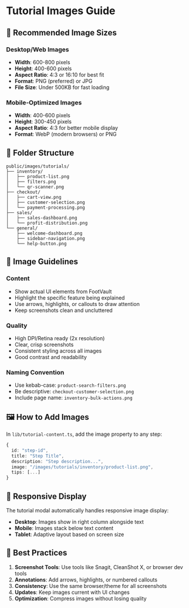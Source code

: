 # Tutorial Images Guide

## 📐 **Recommended Image Sizes**

### **Desktop/Web Images**
- **Width**: 600-800 pixels
- **Height**: 400-600 pixels  
- **Aspect Ratio**: 4:3 or 16:10 for best fit
- **Format**: PNG (preferred) or JPG
- **File Size**: Under 500KB for fast loading

### **Mobile-Optimized Images**
- **Width**: 400-600 pixels
- **Height**: 300-450 pixels
- **Aspect Ratio**: 4:3 for better mobile display
- **Format**: WebP (modern browsers) or PNG

## 📁 **Folder Structure**

```
public/images/tutorials/
├── inventory/
│   ├── product-list.png
│   ├── filters.png
│   └── qr-scanner.png
├── checkout/
│   ├── cart-view.png
│   ├── customer-selection.png
│   └── payment-processing.png
├── sales/
│   ├── sales-dashboard.png
│   └── profit-distribution.png
└── general/
    ├── welcome-dashboard.png
    ├── sidebar-navigation.png
    └── help-button.png
```

## 🎨 **Image Guidelines**

### **Content**
- Show actual UI elements from FootVault
- Highlight the specific feature being explained
- Use arrows, highlights, or callouts to draw attention
- Keep screenshots clean and uncluttered

### **Quality**
- High DPI/Retina ready (2x resolution)
- Clear, crisp screenshots
- Consistent styling across all images
- Good contrast and readability

### **Naming Convention**
- Use kebab-case: `product-search-filters.png`
- Be descriptive: `checkout-customer-selection.png`
- Include page name: `inventory-bulk-actions.png`

## 🖼️ **How to Add Images**

In `lib/tutorial-content.ts`, add the image property to any step:

```typescript
{
  id: "step-id",
  title: "Step Title",
  description: "Step description...",
  image: "/images/tutorials/inventory/product-list.png",
  tips: [...]
}
```

## 📱 **Responsive Display**

The tutorial modal automatically handles responsive image display:
- **Desktop**: Images show in right column alongside text
- **Mobile**: Images stack below text content
- **Tablet**: Adaptive layout based on screen size

## 🎯 **Best Practices**

1. **Screenshot Tools**: Use tools like Snagit, CleanShot X, or browser dev tools
2. **Annotations**: Add arrows, highlights, or numbered callouts
3. **Consistency**: Use the same browser/theme for all screenshots
4. **Updates**: Keep images current with UI changes
5. **Optimization**: Compress images without losing quality
